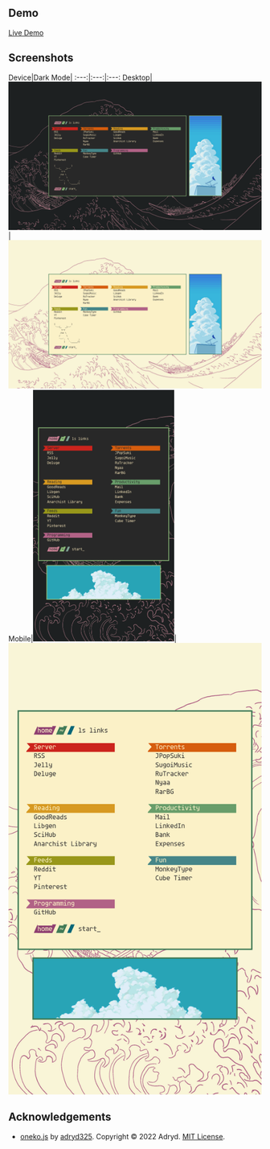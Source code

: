 ## Demo
[Live Demo](http://MarshDeer.github.io/startpage)

## Screenshots
Device|Dark Mode|
:---:|:---:|:---:
Desktop|<img src="scrot/deskscrotdark.png" style="width:600px;">|<img src="scrot/deskscrotlight.png" style="width:600px;">
Mobile|<img src="scrot/phonescrotdark.png" style="height:500px;">|<img src="scrot/phonescrotlight.png" style="width:600px;">

## Acknowledgements
* [oneko.js](https://github.com/adryd325/oneko.js) by [adryd325](https://github.com/adryd325). Copyright © 2022 Adryd. [MIT License](https://github.com/adryd325/oneko.js/blob/main/LICENSE).
